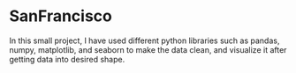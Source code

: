 # SanFrancisco
In this small project, I have used different python libraries such as pandas, numpy, matplotlib, and seaborn to make the data clean, and visualize it after getting data into desired shape. 
